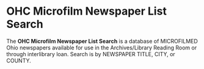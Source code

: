 ﻿# OHC Microfilm Newspaper List Search

The **OHC Microfilm Newspaper List Search** is a database of MICROFILMED Ohio newspapers available for use in the Archives/Library Reading Room or through interlibrary loan. Search is by NEWSPAPER TITLE, CITY, or COUNTY.